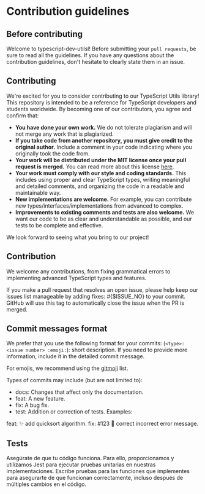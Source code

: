# Contribution guidelines
## Before contributing
Welcome to typescript-dev-utilsl! Before submitting your `pull requests`, be sure to read all the guidelines. If you have any questions about the contribution guidelines, don't hesitate to clearly state them in an issue.

## Contributing
We're excited for you to consider contributing to our TypeScript Utils library! This repository is intended to be a reference for TypeScript developers and students worldwide. By becoming one of our contributors, you agree and confirm that:

- **You have done your own work.** We do not tolerate plagiarism and will not merge any work that is plagiarized.
- **If you take code from another repository, you must give credit to the original author.** Include a comment in your code indicating where you originally took the code from.
- **Your work will be distributed under the MIT license once your pull request is merged.** You can read more about this license [here](https://opensource.org/licenses/MIT).
- **Your work must comply with our style and coding standards.** This includes using proper and clear TypeScript types, writing meaningful and detailed comments, and organizing the code in a readable and maintainable way.
- **New implementations are welcome.** For example, you can contribute new types/interfaces/implementations from advanced to complex.
- **Improvements to existing comments and tests are also welcome.** We want our code to be as clear and understandable as possible, and our tests to be complete and effective.

We look forward to seeing what you bring to our project!

## Contribution
We welcome any contributions, from fixing grammatical errors to implementing advanced TypeScript types and features.

If you make a pull request that resolves an open issue, please help keep our issues list manageable by adding fixes: #{$ISSUE_NO} to your commit. GitHub will use this tag to automatically close the issue when the PR is merged.

## Commit messages format
We prefer that you use the following format for your commits: (`<type>: <issue number> :emoji:`): short description. If you need to provide more information, include it in the detailed commit message.

For emojis, we recommend using the [gitmoji](https://gitmoji.dev/) list.

Types of commits may include (but are not limited to):

- docs: Changes that affect only the documentation.
- feat: A new feature.
- fix: A bug fix.
- test: Addition or correction of tests.
Examples:

feat: :sparkles: add quicksort algorithm.
fix: #123 :bug: correct incorrect error message.

## Tests
Asegúrate de que tu código funciona. Para ello, proporcionamos y utilizamos Jest para ejecutar pruebas unitarias en nuestras implementaciones. Escribe pruebas para las funciones que implementes para asegurarte de que funcionan correctamente, incluso después de múltiples cambios en el código.
